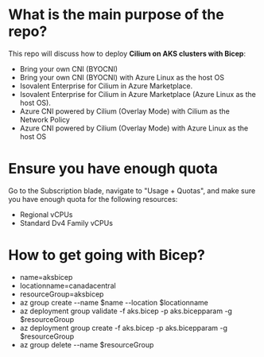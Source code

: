 # What is the main purpose of the repo?
This repo will discuss how to deploy **Cilium on AKS clusters with Bicep**:

* Bring your own CNI (BYOCNI)
* Bring your own CNI (BYOCNI) with Azure Linux as the host OS
* Isovalent Enterprise for Cilium in Azure Marketplace.
* Isovalent Enterprise for Cilium in Azure Marketplace (Azure Linux as the host OS).
* Azure CNI powered by Cilium (Overlay Mode) with Cilium as the Network Policy
* Azure CNI powered by Cilium (Overlay Mode) with Azure Linux as the host OS

# Ensure you have enough quota
Go to the Subscription blade, navigate to "Usage + Quotas", and make sure you have enough quota for the following resources:

* Regional vCPUs
* Standard Dv4 Family vCPUs

# How to get going with Bicep?

* name=aksbicep
* locationname=canadacentral
* resourceGroup=aksbicep
* az group create --name $name --location $locationname
* az deployment group validate -f aks.bicep -p aks.bicepparam -g $resourceGroup
* az deployment group create -f aks.bicep -p aks.bicepparam -g $resourceGroup
* az group delete --name $resourceGroup
